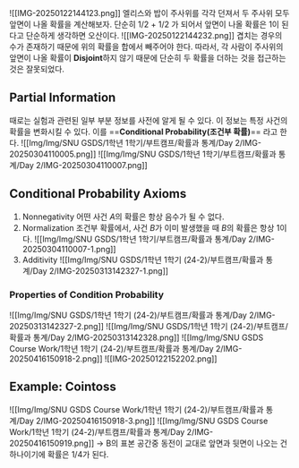![[IMG-20250122144123.png]]
엘리스와 밥이 주사위를 각각 던져서 두 주사위 모두 앞면이 나올 확률을 계산해보자. 
단순히 1/2 + 1/2 가 되어서 앞면이 나올 확률은 1이 된다고 단순하게 생각하면 오산이다. 
![[IMG-20250122144232.png]]
겹치는 경우의 수가 존재하기 때문에 위의 확률을 합에서 빼주어야 한다. 
따라서, 각 사람이 주사위의 앞면이 나올 확률이 **Disjoint**하지 않기 때문에 단순히 두 확률을 더하는 것을 접근하는 것은 잘못되었다. 

## Partial Information
때로는 실험과 관련된 일부 부분 정보를 사전에 알게 될 수 있다. 이 정보는 특정 사건의 확률을 변화시킬 수 있다. 
이를 ==**Conditional Probability(조건부 확률)**== 라고 한다. 
![[Img/Img/SNU GSDS/1학년 1학기/부트캠프/확률과 통계/Day 2/IMG-20250304110005.png]]
![[Img/Img/SNU GSDS/1학년 1학기/부트캠프/확률과 통계/Day 2/IMG-20250304110007.png]]
## Conditional Probability Axioms
1. Nonnegativity
	어떤 사건 $A$의 확률은 항상 음수가 될 수 없다. 
2. Normalization
	조건부 확률에서, 사건 $B$가 이미 발생했을 때 $B$의 확률은 항상 1이다. 
	![[Img/Img/SNU GSDS/1학년 1학기/부트캠프/확률과 통계/Day 2/IMG-20250304110007-1.png]]
3. Additivity
	![[Img/Img/SNU GSDS/1학년 1학기 (24-2)/부트캠프/확률과 통계/Day 2/IMG-20250313142327-1.png]]
### Properties of Condition Probability
![[Img/Img/SNU GSDS/1학년 1학기 (24-2)/부트캠프/확률과 통계/Day 2/IMG-20250313142327-2.png]]
![[Img/Img/SNU GSDS/1학년 1학기 (24-2)/부트캠프/확률과 통계/Day 2/IMG-20250313142328.png]]
![[Img/Img/SNU GSDS Course Work/1학년 1학기 (24-2)/부트캠프/확률과 통계/Day 2/IMG-20250416150918-2.png]]
![[IMG-20250122152202.png]]
## Example: Cointoss
![[Img/Img/SNU GSDS Course Work/1학년 1학기 (24-2)/부트캠프/확률과 통계/Day 2/IMG-20250416150918-3.png]] ![[Img/Img/SNU GSDS Course Work/1학년 1학기 (24-2)/부트캠프/확률과 통계/Day 2/IMG-20250416150919.png]]
→ B의 표본 공간중 동전이 교대로 앞면과 뒷면이 나오는 건 하나이기에 확률은 $1/4$가 된다. 

